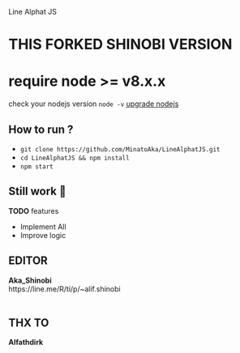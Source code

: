 Line Alphat JS

<h1>THIS FORKED SHINOBI VERSION</h1>

# require node >= v8.x.x
check your nodejs version
`node -v`
[upgrade nodejs](https://google.com/)


How to run ?
------
- `git clone https://github.com/MinatoAka/LineAlphatJS.git`
- `cd LineAlphatJS && npm install`
- `npm start`


Still work :construction_worker:
----
**TODO** features
- Implement All 
- Improve logic

<h2>EDITOR</h2>
<b>Aka_Shinobi</b>
</br>https://line.me/R/ti/p/~alif.shinobi
</br></br>
<h2>THX TO</h2>
<b>Alfathdirk</b>
